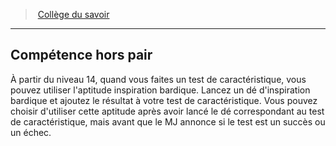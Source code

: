 ﻿---
!Generic
Id: bard_knowledge_hd.md#compétence-hors-pair
ParentLink: bard_knowledge_hd.md#collège-du-savoir
Name: Compétence hors pair
ParentName: Collège du savoir
NameLevel: 2
---
> [Collège du savoir](hd_bard_knowledge.md)

---

## Compétence hors pair

À partir du niveau 14, quand vous faites un test de caractéristique, vous pouvez utiliser l'aptitude inspiration bardique. Lancez un dé d'inspiration bardique et ajoutez le résultat à votre test de caractéristique. Vous pouvez choisir d'utiliser cette aptitude après avoir lancé le dé correspondant au test de caractéristique, mais avant que le MJ annonce si le test est un succès ou un échec.

